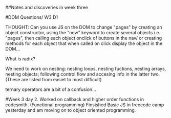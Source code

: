 ##Notes and discoveries in week three

#DOM Questions/ W3 D1

THOUGHT: Can you use JS on the DOM to change "pages" by creating an object constructor, using the "new" keyword to create several objects i.e. "pages", then calling each object onclick of buttons in the nav/ or creating methods for each object that when called on click display the object in the DOM...

What is radix? 

We need to work on nesting: nesting loops, nesting fuctions, nesting arrays, nesting objects; following control flow and accesing info in the latter two. (These are listed from easiet to most difficult)

ternary operators are a bit of a confusion...

#Week 3 day 2.
Worked on callback and higher order functions in codesmith. (Functional programming)
Finsished Basic JS in freecode camp yesterday and am moving on to object oriented programming.